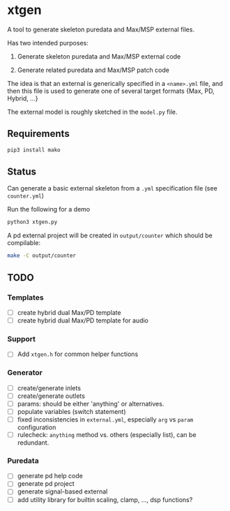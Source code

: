 # xtgen

A tool to generate skeleton puredata and Max/MSP external files.

Has two intended purposes:

1. Generate skeleton puredata and Max/MSP external code

2. Generate related puredata and Max/MSP patch code

The idea is that an external is generically specified in a `<name>.yml` file, and then this file is used to generate one of several target formats {Max, PD, Hybrid, ...}

The external model is roughly sketched in the `model.py` file.


## Requirements

```bash
pip3 install mako
```


## Status

Can generate a basic external skeleton from a `.yml` specification file (see `counter.yml`)

Run the following for a demo

```bash
python3 xtgen.py
```

A pd external project will be created in `output/counter` which should be compilable:

```bash
make -C output/counter
````

## TODO

### Templates

- [ ] create hybrid dual Max/PD template
- [ ] create hybrid dual Max/PD template for audio

### Support

- [ ] Add `xtgen.h` for common helper functions

### Generator

- [ ] create/generate inlets
- [ ] create/generate outlets
- [ ] params: should be either 'anything' or alternatives.
- [ ] populate variables (switch statement)
- [ ] fixed inconsistencies in `external.yml`, especially `arg` vs `param` configuration
- [ ] rulecheck: `anything` method vs. others (especially list), can be redundant.

### Puredata

- [ ] generate pd help code
- [ ] generate pd project
- [ ] generate signal-based external
- [ ] add utility library for builtin scaling, clamp, ..., dsp functions?
